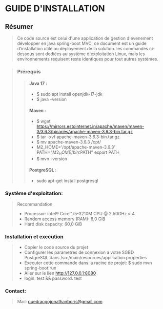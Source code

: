 # GUIDE D'INSTALLATION

## Résumer
> Ce code source est celui d'une application de gestion d'évenement développer en java spring-boot MVC, ce document est un guide d'installation utile au deployement de la solution.
les commandes ci-dessous sont dediées au système d'exploitation Linux, mais les environnements requisent reste identiques pour tout autres systèmes.

> ### Prérequis
>> #### Java 17 :
>> - $ sudo apt install openjdk-17-jdk
>> - $ java -version
>> #### Maven :
>> - $ wget https://mirrors.estointernet.in/apache/maven/maven-3/3.6.3/binaries/apache-maven-3.6.3-bin.tar.gz
>> - $ tar -xvf apache-maven-3.6.3-bin.tar.gz
>> - $ mv apache-maven-3.6.3 /opt/
>> - M2_HOME='/opt/apache-maven-3.6.3'
PATH="$M2_HOME/bin:$PATH"
export PATH
>> - $ mvn -version
>> #### PostgreSQL  :
>> - sudo apt-get install postgresql



### Système d'exploitation:
> Recommandation
>   - Processor: intel® Core™ i5-3210M CPU @ 2.50GHz × 4
>   - Random access memory (RAM): 8,0 GiB
>   - Hard disk capacity: 60,0 GiB



### Installation et execution
>  - Copier le code source du projet
>  - Configurer les parametres de connexion a votre SGBD PostgreSQL dans /src/main/resources/application.properties
> - Executer cette commande dans la racine de projet: $ sudo mvn spring-boot:run
> - Aller sur le lien http://127.0.0.1:8080
>- login: test && password: test

### Contact:
> Mail: ouedraogojonathanboris@gmail.com